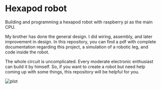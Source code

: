 # Hexapod robot
Building and programming a hexapod robot with raspberry pi as the main CPU.

My brother has done the general design. I did wiring, assembly, and later improvement in design. In this repository, you can find a pdf with complete documentation regarding this project, a simulation of a robotic leg, and code inside the robot.

The whole circuit is uncomplicated. Every moderate electronic enthusiast can build it by himself. So, if you want to create a robot but need help coming up with some things, this repository will be helpful for you. 

![plot](.Hexapod-robot-with-raspberry-pi/Images/Block-explanation-hexapod.png)

